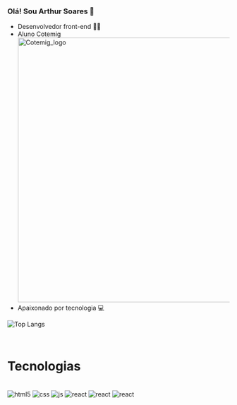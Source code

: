 ### Olá! Sou Arthur Soares 👋
<div>

<ul>
    <li>Desenvolvedor front-end 🧑‍💻</li>
    <li>Aluno Cotemig<img src="cotemig_logo" alt="Cotemig_logo" width="500" height="600"></li>
    <li>Apaixonado por tecnologia 💻</li>
</ul>

![Top Langs](https://github-readme-stats.vercel.app/api/top-langs/?username=anuraghazra&layout=compact)
</div>
<br>

# Tecnologias
<div style="display: inline-block"><br/>
<img align="center" alt="html5" src="https://img.shields.io/badge/HTML5-E34F26?style=for-the-badge&logo=html5&logoColor=white" />
<img align="center" alt="css" src="https://img.shields.io/badge/CSS3-1572B6?style=for-the-badge&logo=css3&logoColor=white" />
<img align="center" alt="js" src="https://img.shields.io/badge/JavaScript-F7DF1E?style=for-the-badge&logo=javascript&logoColor=black" />
<img align="center" alt="react" src="https://img.shields.io/badge/React-20232A?style=for-the-badge&logo=react&logoColor=61DAFB" />
<img align="center" alt="react" src="https://img.shields.io/badge/Figma-F24E1E?style=for-the-badge&logo=figma&logoColor=white" />
<img align="center" alt="react" src="https://img.shields.io/badge/Bootstrap-563D7C?style=for-the-badge&logo=bootstrap&logoColor=white" />
